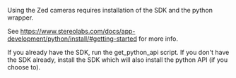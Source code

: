 Using the Zed cameras requires installation of the SDK and the python wrapper.

See https://www.stereolabs.com/docs/app-development/python/install/#getting-started for more info.

If you already have the SDK, run the get_python_api script. If you don't have the SDK already, install the SDK which will also install the python API (if you choose to).